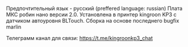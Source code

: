 Предпочтительный язык - русский (preffered language: russian)
Плата МКС робин нано версии 2.0. Установлена в принтер kingroon KP3 с датчиком автоуровня BLTouch. Сборка на основе последнего bugfix marlin

Телеграмм канал для связи: https://t.me/kingroonkp3_chat

